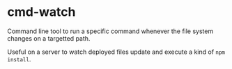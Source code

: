 # cmd-watch

Command line tool to run a specific command whenever the file system changes on a targetted path.

Useful on a server to watch deployed files update and execute a kind of `npm install`.
